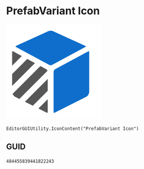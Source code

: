 # PrefabVariant Icon
![](/img/PrefabVariant%20Icon.png)

``` CSharp
EditorGUIUtility.IconContent("PrefabVariant Icon")
```
## GUID
```
484455839441822243
```
